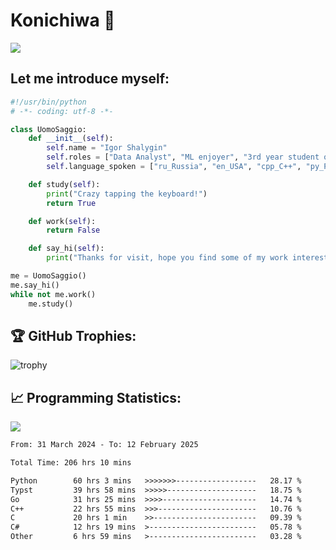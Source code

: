 # Konichiwa 👋
![](https://komarev.com/ghpvc/?username=IgorFandre&color=brightgreen)

## Let me introduce myself:
```py
#!/usr/bin/python
# -*- coding: utf-8 -*-

class UomoSaggio:
    def __init__(self):
        self.name = "Igor Shalygin"
        self.roles = ["Data Analyst", "ML enjoyer", "3rd year student of MIPT"]
        self.language_spoken = ["ru_Russia", "en_USA", "cpp_C++", "py_Python", "go_Golang"]

    def study(self):
        print("Crazy tapping the keyboard!")
        return True

    def work(self):
        return False

    def say_hi(self):
        print("Thanks for visit, hope you find some of my work interesting.")

me = UomoSaggio()
me.say_hi()
while not me.work()
    me.study()
```

## 🏆 GitHub Trophies:
![trophy](https://github-profile-trophy.vercel.app/?username=IgorFandre&title=MultiLanguage,Repositories,Commits,Experience,PullRequest,Reviews)

## 📈 Programming Statistics:

![](https://github-profile-summary-cards.vercel.app/api/cards/profile-details?username=IgorFandre&theme=solarized_dark)

<!--START_SECTION:waka-->

```txt
From: 31 March 2024 - To: 12 February 2025

Total Time: 206 hrs 10 mins

Python        60 hrs 3 mins   >>>>>>>------------------   28.17 %
Typst         39 hrs 58 mins  >>>>>--------------------   18.75 %
Go            31 hrs 25 mins  >>>>---------------------   14.74 %
C++           22 hrs 55 mins  >>>----------------------   10.76 %
C             20 hrs 1 min    >>-----------------------   09.39 %
C#            12 hrs 19 mins  >------------------------   05.78 %
Other         6 hrs 59 mins   >------------------------   03.28 %
```

<!--END_SECTION:waka-->
